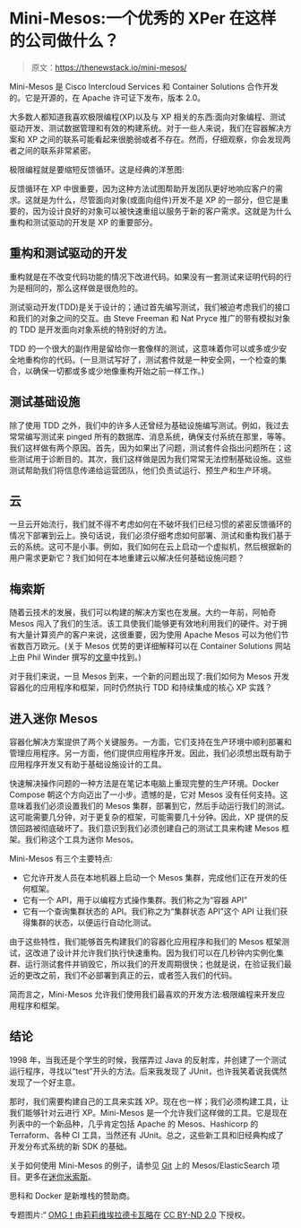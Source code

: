 # Mini-Mesos:一个优秀的 XPer 在这样的公司做什么？

> 原文：<https://thenewstack.io/mini-mesos/>

Mini-Mesos 是 Cisco Intercloud Services 和 Container Solutions 合作开发的。它是开源的，在 Apache 许可证下发布，版本 2.0。

大多数人都知道我喜欢极限编程(XP)以及与 XP 相关的东西:面向对象编程、测试驱动开发、测试数据管理和有效的构建系统。对于一些人来说，我们在容器解决方案和 XP 之间的联系可能看起来很脆弱或者不存在。然而，仔细观察，你会发现两者之间的联系非常紧密。

极限编程就是要缩短反馈循环。这是经典的洋葱图:

反馈循环在 XP 中很重要，因为这种方法试图帮助开发团队更好地响应客户的需求。这就是为什么，尽管面向对象(或面向组件)开发不是 XP 的一部分，但它是重要的，因为设计良好的对象可以被快速重组以服务于新的客户需求。这就是为什么重构和测试驱动的开发是 XP 的重要部分。

## 重构和测试驱动的开发

重构就是在不改变代码功能的情况下改进代码。如果没有一套测试来证明代码的行为是相同的，那么这样做是很危险的。

测试驱动开发(TDD)是关于设计的；通过首先编写测试，我们被迫考虑我们的接口和我们的对象之间的交互。由 Steve Freeman 和 Nat Pryce 推广的带有模拟对象的 TDD 是开发面向对象系统的特别好的方法。

TDD 的一个很大的副作用是留给你一套像样的测试，这意味着你可以或多或少安全地重构你的代码。(一旦测试写好了，测试套件就是一种安全网，一个检查的集合，以确保一切都或多或少地像重构开始之前一样工作。)

## 测试基础设施

除了使用 TDD 之外，我们中的许多人还曾经为基础设施编写测试。例如，我过去常常编写测试来 pinged 所有的数据库、消息系统，确保支付系统在那里，等等。我们这样做有两个原因。首先，因为如果出了问题，测试套件会指出问题所在；这些测试用于诊断目的。其次，我们这样做是因为我们常常无法控制基础设施。这些测试帮助我们将信息传递给运营团队，他们负责试运行、预生产和生产环境。

## 云

一旦云开始流行，我们就不得不考虑如何在不破坏我们已经习惯的紧密反馈循环的情况下部署到云上。换句话说，我们必须仔细考虑如何部署、测试和重构我们基于云的系统。这可不是小事。例如，我们如何在云上启动一个虚拟机，然后根据新的用户需求更新它？我们如何在本地重建云以解决任何基础设施问题？

## 梅索斯

随着云技术的发展，我们可以构建的解决方案也在发展。大约一年前，阿帕奇 Mesos 闯入了我们的生活。该工具使我们能够更有效地利用我们的硬件。对于拥有大量计算资产的客户来说，这很重要，因为使用 Apache Mesos 可以为他们节省数百万欧元。(关于 Mesos 优势的更详细解释可以在 Container Solutions 网站上由 Phil Winder 撰写的[文章](http://container-solutions.com/reasons-use-apache-mesos-frameworks/)中找到。)

对于我们来说，一旦 Mesos 到来，一个新的问题出现了:我们如何为 Mesos 开发容器化的应用程序和框架，同时仍然执行 TDD 和持续集成的核心 XP 实践？

## 进入迷你 Mesos

容器化解决方案提供了两个关键服务。一方面，它们支持在生产环境中顺利部署和管理应用程序。另一方面，他们提供应用程序开发。因此，我们必须想出既有助于应用程序开发又有助于基础设施设计的工具。

快速解决操作问题的一种方法是在笔记本电脑上重现完整的生产环境。Docker Compose 朝这个方向迈出了一小步。遗憾的是，它对 Mesos 没有任何支持。这意味着我们必须设置我们的 Mesos 集群，部署到它，然后手动运行我们的测试。这可能需要几分钟，对于更复杂的框架，可能需要几十分钟。因此，XP 提供的反馈回路被彻底破坏了。我们意识到我们必须创建自己的测试工具来构建 Mesos 框架。我们称这个工具为迷你 Mesos。

Mini-Mesos 有三个主要特点:

*   它允许开发人员在本地机器上启动一个 Mesos 集群，完成他们正在开发的任何框架。
*   它有一个 API，用于以编程方式操作集群。我们称之为“容器 API”
*   它有一个查询集群状态的 API。我们称之为“集群状态 API”这个 API 让我们获得集群的状态，以便运行自动化测试。

由于这些特性，我们能够首先构建我们的容器化应用程序和我们的 Mesos 框架测试，这改进了设计并允许我们执行快速重构。因为我们可以在几秒钟内实例化集群、运行测试套件并销毁它，所以我们的开发周期很快；也就是说，在验证我们最近的更改之前，我们不必部署到真正的云，或者签入我们的代码。

简而言之，Mini-Mesos 允许我们使用我们最喜欢的开发方法:极限编程来开发应用程序和框架。

## 结论

1998 年，当我还是个学生的时候，我摆弄过 Java 的反射库，并创建了一个测试运行程序，寻找以“test”开头的方法。后来我发现了 JUnit，也许我笑着说我偶然发现了一个好主意。

那时，我们需要构建自己的工具来实践 XP。现在也一样；我们必须构建工具，让我们能够针对云进行 XP。Mini-Mesos 是一个允许我们这样做的工具。它是现在列表中的一个新品种，几乎肯定包括 Apache 的 Mesos、Hashicorp 的 Terraform、各种 CI 工具，当然还有 JUnit。总之，这些新工具和旧经典构成了开发分布式系统的新 SDK 的基础。

关于如何使用 Mini-Mesos 的例子，请参见 [Git](https://github.com/mesos/elasticsearch/tree/master/system-test/src/systemTest/java/org/apache/mesos/elasticsearch/systemtest) 上的 Mesos/ElasticSearch 项目。更多在[迷你米索斯](http://minimesos.org/)。

思科和 Docker 是新堆栈的赞助商。

专题图片:“ [OMG！](https://www.flickr.com/photos/lilivc/4191500662/in/photolist-7oox7N-dd5prD-a2n6by-nqvtjd-iZnQgJ-rPMG2f-m7vUfa-qces6E-axv1UW-c5oaL5-8W95ob-58aVnJ-nvYWnf-fSCHXq-bCZPZ2-j9ysun-qj1F1c-dCHDUU-kaayPr-85UJSR-8bbpR7-7cXqC1-NAeYv-mqTZDp-khFBhG-ebr3Ec-kJ75DX-qGEp2j-p5Eck4-jKGkxF-8kr92T-9FHT33-G1gZd-m9xxyq-7JQhy5-dCz8m6-optAJc-8YR5Wr-iYKtZW-bDK882-6Qs7T7-asoaFG-nv4Pem-dgUFtx-h3E6vs-dzeh5E-8BJyvq-8r1Gh8-9cfXcy-qq5wJ8)由[莉莉维埃拉德卡瓦略](https://www.flickr.com/photos/lilivc/)在 [CC BY-ND 2.0](https://creativecommons.org/licenses/by-nd/2.0/) 下授权。

<svg xmlns:xlink="http://www.w3.org/1999/xlink" viewBox="0 0 68 31" version="1.1"><title>Group</title> <desc>Created with Sketch.</desc></svg>